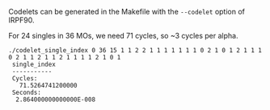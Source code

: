Codelets can be generated in the Makefile with the ``--codelet`` option of IRPF90.

For 24 singles in 36 MOs, we need 71 cycles, so ~3 cycles per alpha.

```
./codelet_single_index 0 36 15 1 1 2 2 1 1 1 1 1 1 1 0 2 1 0 1 2 1 1 1 0 2 1 1 2 1 1 2 1 1 1 1 2 1 0 1
 single_index
 -----------
 Cycles:
   71.5264741200000     
 Seconds:
  2.864000000000000E-008
```
